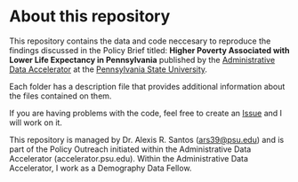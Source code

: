 # About this repository

This repository contains the data and code neccesary to reproduce the findings discussed in the Policy Brief titled: **Higher Poverty Associated with Lower Life Expectancy in Pennsylvania** published by the [Administrative Data Accelerator](accelerator.psu.edu) at the [Pennsylvania State University](www.psu.edu).

Each folder has a description file that provides additional information about the files contained on them. 

If you are having problems with the code, feel free to create an [Issue](https://github.com/alexisrsantos/PA_life_expectancy_ADA/issues) and I will work on it.

This repository is managed by Dr. Alexis R. Santos (ars39@psu.edu) and is part of the Policy Outreach initiated within the Administrative Data Accelerator (accelerator.psu.edu). Within the Administrative Data Accelerator, I work as a Demography Data Fellow. 
